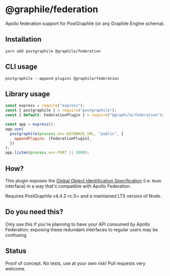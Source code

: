 # @graphile/federation

Apollo federation support for PostGraphile (or any Graphile Engine schema).

## Installation

```
yarn add postgraphile @graphile/federation
```

## CLI usage

```
postgraphile --append-plugins @graphile/federation
```

## Library usage

```js
const express = require("express");
const { postgraphile } = require("postgraphile");
const { default: FederationPlugin } = require("@graphile/federation");

const app = express();
app.use(
  postgraphile(process.env.DATABASE_URL, "public", {
    appendPlugins: [FederationPlugin],
  })
);
app.listen(process.env.PORT || 3000);
```

## How?

This plugin exposes the [Global Object Identification
Specification](https://facebook.github.io/relay/graphql/objectidentification.htm)
(i.e. `Node` interface) in a way that's compatible with Apollo Federation.

Requires PostGraphile v4.4.2-rc.0+ and a maintained LTS version of Node.

## Do you need this?

Only use this if you're planning to have your API consumed by Apollo
Federation; exposing these redundant interfaces to regular users may be
confusing.

## Status

Proof of concept. No tests, use at your own risk! Pull requests very welcome.
